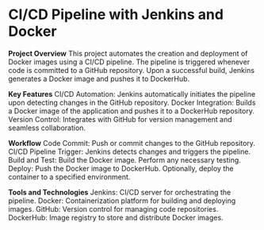 # CI/CD Pipeline with Jenkins and Docker

**Project Overview**
This project automates the creation and deployment of Docker images using a CI/CD pipeline. The pipeline is triggered whenever code is committed to a GitHub repository. Upon a successful build, Jenkins generates a Docker image and pushes it to DockerHub.

**Key Features**
CI/CD Automation: Jenkins automatically initiates the pipeline upon detecting changes in the GitHub repository.
Docker Integration: Builds a Docker image of the application and pushes it to a DockerHub repository.
Version Control: Integrates with GitHub for version management and seamless collaboration.

**Workflow**
Code Commit: Push or commit changes to the GitHub repository.
CI/CD Pipeline Trigger: Jenkins detects changes and triggers the pipeline.
Build and Test:
Build the Docker image.
Perform any necessary testing.
Deploy:
Push the Docker image to DockerHub.
Optionally, deploy the container to a specified environment.

**Tools and Technologies**
Jenkins: CI/CD server for orchestrating the pipeline.
Docker: Containerization platform for building and deploying images.
GitHub: Version control for managing code repositories.
DockerHub: Image registry to store and distribute Docker images.
